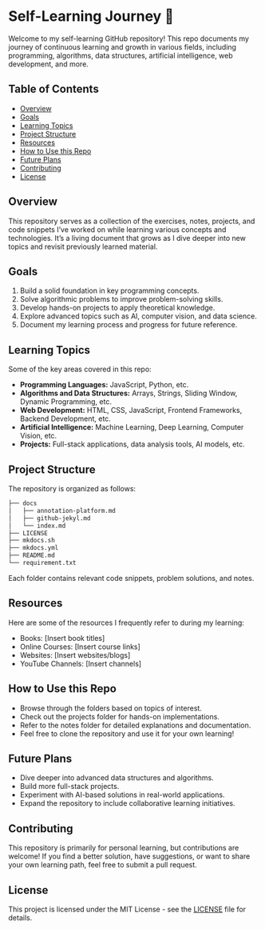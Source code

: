# Self-Learning Journey 📘

Welcome to my self-learning GitHub repository! This repo documents my journey of continuous learning and growth in various fields, including programming, algorithms, data structures, artificial intelligence, web development, and more.

## Table of Contents
- [Overview](#overview)
- [Goals](#goals)
- [Learning Topics](#learning-topics)
- [Project Structure](#project-structure)
- [Resources](#resources)
- [How to Use this Repo](#how-to-use-this-repo)
- [Future Plans](#future-plans)
- [Contributing](#contributing)
- [License](#license)

## Overview
This repository serves as a collection of the exercises, notes, projects, and code snippets I’ve worked on while learning various concepts and technologies. It’s a living document that grows as I dive deeper into new topics and revisit previously learned material.

## Goals
1. Build a solid foundation in key programming concepts.
2. Solve algorithmic problems to improve problem-solving skills.
3. Develop hands-on projects to apply theoretical knowledge.
4. Explore advanced topics such as AI, computer vision, and data science.
5. Document my learning process and progress for future reference.

## Learning Topics
Some of the key areas covered in this repo:
- **Programming Languages:** JavaScript, Python, etc.
- **Algorithms and Data Structures:** Arrays, Strings, Sliding Window, Dynamic Programming, etc.
- **Web Development:** HTML, CSS, JavaScript, Frontend Frameworks, Backend Development, etc.
- **Artificial Intelligence:** Machine Learning, Deep Learning, Computer Vision, etc.
- **Projects:** Full-stack applications, data analysis tools, AI models, etc.

## Project Structure
The repository is organized as follows:

```bash
├── docs
│   ├── annotation-platform.md
│   ├── github-jekyl.md
│   └── index.md
├── LICENSE
├── mkdocs.sh
├── mkdocs.yml
├── README.md
└── requirement.txt
```



Each folder contains relevant code snippets, problem solutions, and notes.

## Resources
Here are some of the resources I frequently refer to during my learning:
- Books: [Insert book titles]
- Online Courses: [Insert course links]
- Websites: [Insert websites/blogs]
- YouTube Channels: [Insert channels]

## How to Use this Repo
- Browse through the folders based on topics of interest.
- Check out the projects folder for hands-on implementations.
- Refer to the notes folder for detailed explanations and documentation.
- Feel free to clone the repository and use it for your own learning!

## Future Plans
- Dive deeper into advanced data structures and algorithms.
- Build more full-stack projects.
- Experiment with AI-based solutions in real-world applications.
- Expand the repository to include collaborative learning initiatives.

## Contributing
This repository is primarily for personal learning, but contributions are welcome! If you find a better solution, have suggestions, or want to share your own learning path, feel free to submit a pull request.

## License
This project is licensed under the MIT License - see the [LICENSE](LICENSE) file for details.
